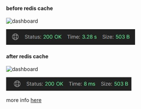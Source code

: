 
#### before redis cache
<img src="screenshots/noredis.jgp" alt="dashboard">

![before redis](./screenshots/noredis.jpg )


#### after redis cache
<img src="screenshots/redis.jgp" alt="dashboard">

![after redis](./screenshots/redis.jpg )

more info [here](https://github.com/sijirama/digital-garden/blob/master/Code%20Notes/Redis%20caching%20for%20performance%20improvement.md)
